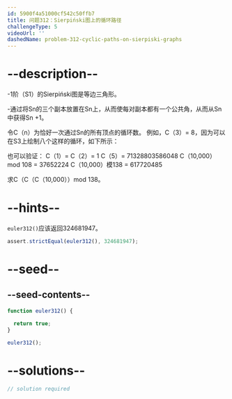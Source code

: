 ```yaml
---
id: 5900f4a51000cf542c50ffb7
title: 问题312：Sierpiński图上的循环路径
challengeType: 5
videoUrl: ''
dashedName: problem-312-cyclic-paths-on-sierpiski-graphs
---
```


# --description--

\-1阶（S1）的Sierpiński图是等边三角形。

\-通过将Sn的三个副本放置在Sn上，从而使每对副本都有一个公共角，从而从Sn中获得Sn +1。

令C（n）为恰好一次通过Sn的所有顶点的循环数。 例如，C（3）= 8，因为可以在S3上绘制八个这样的循环，如下所示：

也可以验证： C（1）= C（2）= 1 C（5）= 71328803586048 C（10,000）mod 108 = 37652224 C（10,000）模138 = 617720485

求C（C（C（10,000））mod 138。

# --hints--

`euler312()`应该返回324681947。

```js
assert.strictEqual(euler312(), 324681947);
```

# --seed--

## --seed-contents--

```js
function euler312() {

  return true;
}

euler312();
```

# --solutions--

```js
// solution required
```
